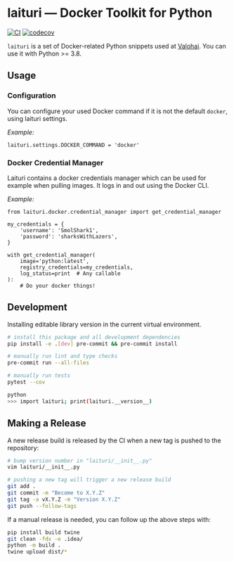 # laituri — Docker Toolkit for Python

[![CI](https://github.com/valohai/laituri/actions/workflows/ci.yml/badge.svg)](https://github.com/valohai/laituri/actions/workflows/ci.yml)
[![codecov](https://codecov.io/gh/valohai/laituri/branch/master/graph/badge.svg)](https://codecov.io/gh/valohai/laituri)

`laituri` is a set of Docker-related Python snippets used at [Valohai](https://valohai.com/).
You can use it with Python >= 3.8.

## Usage

### Configuration

You can configure your used Docker command if it is not the default `docker`, using laituri settings.

_Example:_

```
laituri.settings.DOCKER_COMMAND = 'docker'
```

### Docker Credential Manager

Laituri contains a docker credentials manager which can be used for example when pulling images.
It logs in and out using the Docker CLI.

_Example:_

```
from laituri.docker.credential_manager import get_credential_manager

my_credentials = {
    'username': 'SmolShark1',
    'password': 'sharksWithLazers',
}

with get_credential_manager(
    image='python:latest',
    registry_credentials=my_credentials,
    log_status=print  # Any callable
):
    # Do your docker things!
```

## Development

Installing editable library version in the current virtual environment.

```bash
# install this package and all development dependencies
pip install -e .[dev] pre-commit && pre-commit install

# manually run lint and type checks
pre-commit run --all-files

# manually run tests
pytest --cov

python
>>> import laituri; print(laituri.__version__)
```

## Making a Release

A new release build is released by the CI when a new tag is pushed to the repository:

```bash
# bump version number in "laituri/__init__.py"
vim laituri/__init__.py

# pushing a new tag will trigger a new release build
git add .
git commit -m "Become to X.Y.Z"
git tag -a vX.Y.Z -m "Version X.Y.Z"
git push --follow-tags
```

If a manual release is needed, you can follow up the above steps with:

```bash
pip install build twine
git clean -fdx -e .idea/
python -m build .
twine upload dist/*
```
